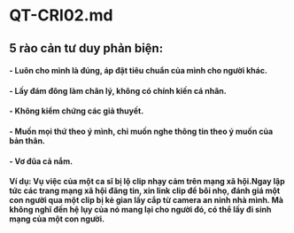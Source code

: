# QT-CRI02.md

## 5 rào cản tư duy phản biện:
#### - Luôn cho mình là đúng, áp đặt tiêu chuẩn của mình cho người khác.
#### - Lấy đám đông làm chân lý, không có chính kiến cá nhân.
#### - Không kiểm chứng các giả thuyết.
#### - Muốn mọi thứ theo ý mình, chỉ muốn nghe thông tin theo ý muốn của bản thân.
#### - Vơ đũa cả nắm.

#### Ví dụ: Vụ việc của một ca sĩ bị lộ clip nhạy cảm trên mạng xã hội.Ngay lập tức các trang mạng xã hội đăng tin, xin link clip để bôi nhọ, đánh giá một con người qua một clip bị kẻ gian lấy cắp từ camera an ninh nhà mình. Mà không nghĩ đến hệ lụy của nó mang lại cho người đó, có thể lấy đi sinh mạng của một con người.

